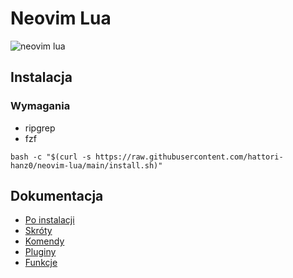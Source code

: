 # Neovim Lua

![neovim lua](https://raw.githubusercontent.com/hattori-hanz0/neovim-config/main/img/neovim-lua-3.png)

## Instalacja

### Wymagania

- ripgrep
- fzf

```shell
bash -c "$(curl -s https://raw.githubusercontent.com/hattori-hanz0/neovim-lua/main/install.sh)"
```

## Dokumentacja

- [Po instalacji](docs/Po_instalacji.md)
- [Skróty](docs/Skróty.md)
- [Komendy](docs/Komendy.md)
- [Pluginy](docs/Pluginy.md)
- [Funkcje](docs/Funkcje.md)
